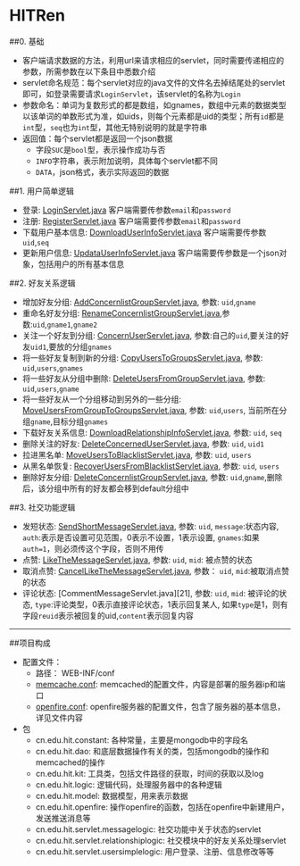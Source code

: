 HITRen
======
##0. 基础
- 客户端请求数据的方法，利用url来请求相应的servlet，同时需要传递相应的参数，所需参数在以下条目中悉数介绍
- servlet命名规范：每个servlet对应的java文件的文件名去掉结尾处的servlet即可，如登录需要请求`LoginServlet`，该servlet的名称为`Login`
- 参数命名：单词为复数形式的都是数组，如gnames，数组中元素的数据类型以该单词的单数形式为准，如uids，则每个元素都是uid的类型；所有`id`都是`int`型，`seq`也为`int`型，其他无特别说明的就是字符串
- 返回值：每个servlet都是返回一个json数据
	- 字段`SUC`是`bool`型，表示操作成功与否
	- `INFO`字符串，表示附加说明，具体每个servlet都不同
	- `DATA`，json格式，表示实际返回的数据

##1. 用户简单逻辑
- 登录: [LoginServlet.java][1] 客户端需要传参数`email`和`password`
- 注册: [RegisterServlet.java][2] 客户端需要传参数`email`和`password`
- 下载用户基本信息: [DownloadUserInfoServlet.java][3] 客户端需要传参数`uid`,`seq`
- 更新用户信息: [UpdataUserInfoServlet.java][4] 客户端需要传参数是一个json对象，包括用户的所有基本信息

##2. 好友关系逻辑
- 增加好友分组: [AddConcernlistGroupServlet.java][5], 参数: `uid`,`gname`
- 重命名好友分组: [RenameConcernlistGroupServlet.java][6],参数:`uid`,`gname1`,`gname2`
- 关注一个好友到分组: [ConcernUserServlet.java][7], 参数:自己的`uid`,要关注的好友`uid1`,要放的分组`gnames`
- 将一些好友复制到新的分组: [CopyUsersToGroupsServlet.java][8], 参数: `uid`,`users`,`gnames`
- 将一些好友从分组中删除: [DeleteUsersFromGroupServlet.java][9], 参数: `uid`,`users`,`gname` 
- 将一些好友从一个分组移动到另外的一些分组: [MoveUsersFromGroupToGroupsServlet.java][10], 参数: `uid`,`users`,	当前所在分组`gname`,目标分组`gnames`
- 下载好友关系信息: [DownloadRelationshipInfoServlet.java][11], 参数: `uid`, `seq`
- 删除关注的好友: [DeleteConcernedUserServlet.java][12], 参数: `uid`, `uid1`
- 拉进黑名单: [MoveUsersToBlacklistServlet.java][13], 参数: `uid`, `users`
- 从黑名单恢复: [RecoverUsersFromBlacklistServlet.java][14], 参数: `uid`, `users`
- 删除好友分组: [DeleteConcernlistGroupServlet.java][15], 参数: `uid`,`gname`,删除后，该分组中所有的好友都会移到default分组中

##3. 社交功能逻辑
- 发短状态: [SendShortMessageServlet.java][16], 参数: `uid`, `message`:状态内容, `auth`:表示是否设置可见范围，0表示不设置，1表示设置, `gnames`:如果`auth=1`，则必须传这个字段，否则不用传
- 点赞: [LikeTheMessageServlet.java][19], 参数: `uid`, `mid`: 被点赞的状态
- 取消点赞: [CancelLikeTheMessageServlet.java][20], 参数： `uid`, `mid`:被取消点赞的状态
- 评论状态: [CommentMessageServlet.java][21], 参数: `uid`, `mid`: 被评论的状态, `type`:评论类型，0表示直接评论状态，1表示回复某人, 如果`type`是1，则有字段`reuid`表示被回复的uid,`content`表示回复内容 


---
##项目构成
- 配置文件：
	- 路径： WEB-INF/conf
	- [memcache.conf][17]: memcached的配置文件，内容是部署的服务器ip和端口
	- [openfire.conf][18]: openfire服务器的配置文件，包含了服务器的基本信息，详见文件内容
- 包
	- cn.edu.hit.constant: 各种常量，主要是mongodb中的字段名
	- cn.edu.hit.dao: 和底层数据操作有关的类，包括mongodb的操作和memcached的操作
	- cn.edu.hit.kit: 工具类，包括文件路径的获取，时间的获取以及log
	- cn.edu.hit.logic: 逻辑代码，处理服务器中的各种逻辑
	- cn.edu.hit.model: 数据模型，用来表示数据
	- cn.edu.hit.openfire: 操作openfire的函数，包括在openfire中新建用户，发送推送消息等
	- cn.edu.hit.servlet.messagelogic: 社交功能中关于状态的servlet
	- cn.edu.hit.servlet.relationshiplogic: 社交模块中的好友关系处理servlet
	- cn.edu.hit.servlet.usersimplelogic: 用户登录、注册、信息修改等等


[1]:HITRenServer/src/cn/edu/hit/servlet/usersimplelogic/LoginServlet.java
[2]:HITRenServer/src/cn/edu/hit/servlet/usersimplelogic/RegisterServlet.java
[3]:HITRenServer/src/cn/edu/hit/servlet/usersimplelogic/DownloadUserInfoServlet.java
[4]:HITRenServer/src/cn/edu/hit/servlet/usersimplelogic/UpdataUserInfoServlet.java

[5]:HITRenServer/src/cn/edu/hit/servlet/relationshiplogic/AddConcernlistGroupServlet.java
[6]:HITRenServer/src/cn/edu/hit/servlet/relationshiplogic/RenameConcernlistGroupServlet.java
[7]:HITRenServer/src/cn/edu/hit/servlet/relationshiplogic/ConcernUserServlet.java
[8]:HITRenServer/src/cn/edu/hit/servlet/relationshiplogic/CopyUsersToGroupsServlet.java
[9]:HITRenServer/src/cn/edu/hit/servlet/relationshiplogic/DeleteUsersFromGroupServlet.java
[10]:HITRenServer/src/cn/edu/hit/servlet/relationshiplogic/MoveUsersFromGroupToGroupsServlet.java
[11]:HITRenServer/src/cn/edu/hit/servlet/relationshiplogic/DownloadRelationshipInfoServlet.java
[12]:HITRenServer/src/cn/edu/hit/servlet/relationshiplogic/DeleteConcernedUserServlet.java
[13]:HITRenServer/src/cn/edu/hit/servlet/relationshiplogic/MoveUsersToBlacklistServlet.java
[14]:HITRenServer/src/cn/edu/hit/servlet/relationshiplogic/RecoverUsersFromBlacklistServlet.java
[15]:HITRenServer/src/cn/edu/hit/servlet/relationshiplogic/DeleteConcernlistGroupServlet.java
[16]:HITRenServer/src/cn/edu/hit/servlet/messagelogic/SendShortMessageServlet.java
[17]:HITRenServer/WebContent/WEB-INF/conf/memcache.conf
[18]:HITRenServer/WebContent/WEB-INF/conf/openfire.conf
[19]:HITRenServer/src/cn/edu/hit/servlet/messagelogic/LikeTheMessageServlet.java
[20]:HITRenServer/src/cn/edu/hit/servlet/messagelogic/CancelLikeTheMessageServlet.java
[20]:HITRenServer/src/cn/edu/hit/servlet/messagelogic/CommentMessageServlet.java
